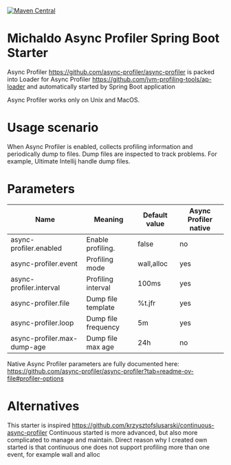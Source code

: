 [![Maven Central](https://img.shields.io/maven-central/v/io.github.michaldo/michaldo-ap-spring-boot-starter.svg?label=Maven%20Central)](https://search.maven.org/artifact/io.github.michaldo/michaldo-ap-spring-boot-starter)


# Michaldo Async Profiler Spring Boot Starter

Async Profiler https://github.com/async-profiler/async-profiler is packed into Loader
for Async Profiler https://github.com/jvm-profiling-tools/ap-loader and automatically
started by Spring Boot application

Async Profiler works only on Unix and MacOS.

# Usage scenario

When Async Profiler is enabled, collects profiling information and periodically dump
to files. Dump files are inspected to track problems. For example, Ultimate Intellij
handle dump files.

# Parameters

| Name                        | Meaning             | Default value | Async Profiler native 
|-----------------------------|---------------------|---------------|----------------------
| async-profiler.enabled      | Enable profiling.   | false         | no
| async-profiler.event        | Profiling mode      | wall,alloc    | yes
| async-profiler.interval     | Profiling interval  | 100ms         | yes
| async-profiler.file         | Dump file template  | %t.jfr        | yes
| async-profiler.loop         | Dump file frequency | 5m            | yes
| async-profiler.max-dump-age | Dump file max age   | 24h           | no

Native Async Profiler parameters
are fully documented here: https://github.com/async-profiler/async-profiler?tab=readme-ov-file#profiler-options

# Alternatives

This starter is inspired https://github.com/krzysztofslusarski/continuous-async-profiler
Continuous started is more advanced, but also more complicated to manage and maintain.
Direct reason why I created own started is that continuous one does not support profiling
more than one event, for example wall and alloc
